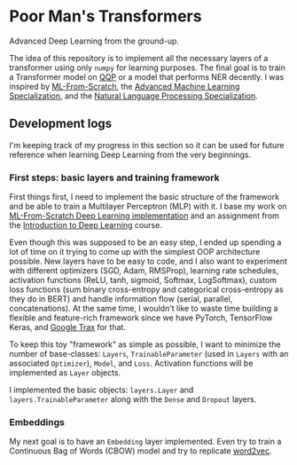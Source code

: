 # Poor Man's Transformers

Advanced Deep Learning from the ground-up.

The idea of this repository is to implement all the necessary layers of a transformer using only `numpy` for learning
purposes. The final goal is to train a Transformer model on [QQP](https://www.kaggle.com/c/quora-question-pairs) or a
model that performs NER decently. I was inspired by
[ML-From-Scratch](https://github.com/eriklindernoren/ML-From-Scratch),
the [Advanced Machine Learning Specialization](https://www.coursera.org/specializations/aml), and
the [Natural Language Processing Specialization](https://www.coursera.org/specializations/natural-language-processing).

## Development logs

I'm keeping track of my progress in this section so it can be used for future reference when learning Deep Learning from
the very beginnings.

### First steps: basic layers and training framework

First things first, I need to implement the basic structure of the framework and be able to train a Multilayer
Perceptron (MLP) with it. I base my work
on [ML-From-Scratch Deep Learning implementation](https://github.com/eriklindernoren/ML-From-Scratch#deep-learning)
and an assignment from the [Introduction to Deep Learning](https://www.coursera.org/learn/intro-to-deep-learning)
course.

Even though this was supposed to be an easy step, I ended up spending a lot of time on it trying to come up with the
simplest OOP architecture possible. New layers have to be easy to code, and I also want to experiment with different
optimizers (SGD, Adam, RMSProp), learning rate schedules, activation functions (ReLU, tanh, sigmoid, Softmax,
LogSoftmax), custom loss functions (sum binary cross-entropy and categorical cross-entropy as they do in BERT) and
handle information flow (serial, parallel, concatenations). At the same time, I wouldn't like to waste time building a
flexible and feature-rich framework since we have PyTorch, TensorFlow Keras,
and [Google Trax](https://github.com/google/trax) for that.

To keep this toy "framework" as simple as possible, I want to minimize the number of base-classes: `Layers`,
`TrainableParameter` (used in `Layers` with an associated `Optimizer`), `Model`, and `Loss`. Activation functions will
be implemented as `Layer` objects.

I implemented the basic objects: `layers.Layer` and `layers.TrainableParameter` along with the `Dense` and `Dropout`
layers.

### Embeddings

My next goal is to have an `Embedding` layer implemented. Even try to train a Continuous Bag of Words (CBOW) model and
try to replicate [word2vec]().